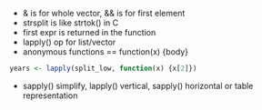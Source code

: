 - & is for whole vector, && is for first element
- strsplit is like strtok() in C
- first expr is returned in the function
- lapply() op for list/vector
- anonymous functions == function(x) {body}
```r
years <- lapply(split_low, function(x) {x[2]})
```
- sapply() simplify, lapply() vertical, sapply() horizontal or table representation

